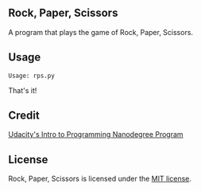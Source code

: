 ## Rock, Paper, Scissors

A program that plays the game of Rock, Paper, Scissors.

## Usage

```
Usage: rps.py
```
That's it!

## Credit

[Udacity's Intro to Programming Nanodegree Program](https://www.udacity.com/course/intro-to-programming-nanodegree--nd000)

## License

Rock, Paper, Scissors is licensed under the [MIT license](https://github.com/danrneal/rock-paper-scissors/blob/master/LICENSE).
